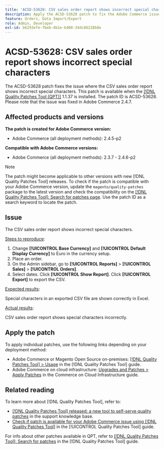 ```yaml
---
title: 'ACSD-53628: CSV sales order report shows incorrect special characters'
description: Apply the ACSD-53628 patch to fix the Adobe Commerce issue where the CSV sales order report shows incorrect special characters.
feature: Orders, Data Import/Export
role: Admin, Developer
exl-id: b6293efe-fbeb-4b1e-b408-34dc86228b8e
---
```

# ACSD-53628: CSV sales order report shows incorrect special characters

The ACSD-53628 patch fixes the issue where the CSV sales order report shows incorrect special characters. This patch is available when the [[!DNL Quality Patches Tool (QPT)]](https://experienceleague.adobe.com/en/docs/commerce-knowledge-base/kb/announcements/commerce-announcements/magento-quality-patches-released-new-tool-to-self-serve-quality-patches) 1.1.37 is installed. The patch ID is ACSD-53628. Please note that the issue was fixed in Adobe Commerce 2.4.7.

## Affected products and versions

**The patch is created for Adobe Commerce version:**

* Adobe Commerce (all deployment methods): 2.4.5-p2

**Compatible with Adobe Commerce versions:**

* Adobe Commerce (all deployment methods): 2.3.7 - 2.4.6-p2

>[!NOTE]
>
>The patch might become applicable to other versions with new [!DNL Quality Patches Tool] releases. To check if the patch is compatible with your Adobe Commerce version, update the `magento/quality-patches` package to the latest version and check the compatibility on the [[!DNL Quality Patches Tool]: Search for patches page](https://experienceleague.adobe.com/tools/commerce-quality-patches/index.html). Use the patch ID as a search keyword to locate the patch.

## Issue

The CSV sales order report shows incorrect special characters.

<u>Steps to reproduce</u>:

1. Change **[!UICONTROL Base Currency]** and **[!UICONTROL Default Display Currency]** to Euro in the currency setup.
1. Place an order.
1. On the Admin sidebar, go to **[!UICONTROL Reports]** > **[!UICONTROL Sales]** > **[!UICONTROL Orders]**.
1. Select dates. Click **[!UICONTROL Show Report]**. Click **[!UICONTROL Export]** to export the CSV.

<u>Expected results</u>:

Special characters in an exported CSV file are shown correctly in Excel.

<u>Actual results</u>:

CSV sales order report shows special characters incorrectly.


## Apply the patch

To apply individual patches, use the following links depending on your deployment method:

* Adobe Commerce or Magento Open Source on-premises: [[!DNL Quality Patches Tool] > Usage](/help/tools/quality-patches-tool/usage.md) in the [!DNL Quality Patches Tool] guide.
* Adobe Commerce on cloud infrastructure: [Upgrades and Patches > Apply Patches](https://experienceleague.adobe.com/docs/commerce-cloud-service/user-guide/develop/upgrade/apply-patches.html) in the Commerce on Cloud Infrastructure guide.

## Related reading

To learn more about [!DNL Quality Patches Tool], refer to:

* [[!DNL Quality Patches Tool] released: a new tool to self-serve quality patches](https://experienceleague.adobe.com/en/docs/commerce-knowledge-base/kb/announcements/commerce-announcements/magento-quality-patches-released-new-tool-to-self-serve-quality-patches) in the support knowledge base.
* [Check if patch is available for your Adobe Commerce issue using [!DNL Quality Patches Tool]](/help/tools/quality-patches-tool/patches-available-in-qpt/check-patch-for-magento-issue-with-magento-quality-patches.md) in the [!UICONTROL Quality Patches Tool] guide.


For info about other patches available in QPT, refer to [[!DNL Quality Patches Tool]: Search for patches](https://experienceleague.adobe.com/tools/commerce-quality-patches/index.html) in the [!DNL Quality Patches Tool] guide.
